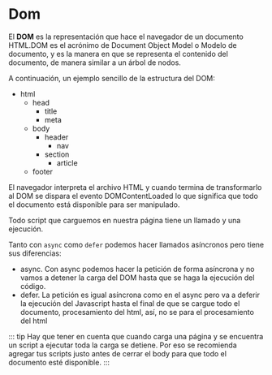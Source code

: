 # Dom 
El **DOM** es la representación que hace el navegador de un documento HTML.DOM es el acrónimo de Document Object Model o Modelo de documento, y es la manera en que se representa el contenido del documento, de manera similar a un árbol de nodos.

A continuación, un ejemplo sencillo de la estructura del DOM:

* html
  * head
    * title
    * meta
  * body
    * header
      * nav
    * section
      * article
  * footer

El navegador interpreta el archivo HTML y cuando termina de transformarlo al DOM se dispara el evento DOMContentLoaded lo que significa que todo el documento está disponible para ser manipulado.

Todo script que carguemos en nuestra página tiene un llamado y una ejecución.

Tanto con `async` como `defer` podemos hacer llamados asíncronos pero tiene sus diferencias:

* async. Con async podemos hacer la petición de forma asíncrona y no vamos a detener la carga del DOM hasta que se haga la ejecución del código.
* defer. La petición es igual asíncrona como en el async pero va a deferir la ejecución del Javascript hasta el final de que se cargue todo el documento, procesamiento del html, así, no se para el procesamiento del html


::: tip
Hay que tener en cuenta que cuando carga una página y se encuentra un script a ejecutar toda la carga se detiene. Por eso se recomienda agregar tus scripts justo antes de cerrar el body para que todo el documento esté disponible.
:::

